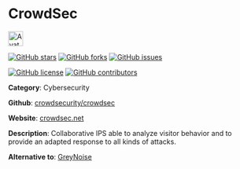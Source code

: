 
# CrowdSec 

<a href="http://crowdsec.net/"><img src="https://icons.duckduckgo.com/ip3/crowdsec.net.ico" alt="Avatar" width="30" height="30" /></a>

[![GitHub stars](https://img.shields.io/github/stars/crowdsecurity/crowdsec.svg?style=social&label=Star&maxAge=2592000)](https://GitHub.com/crowdsecurity/crowdsec/stargazers/) [![GitHub forks](https://img.shields.io/github/forks/crowdsecurity/crowdsec.svg?style=social&label=Fork&maxAge=2592000)](https://GitHub.com/crowdsecurity/crowdsec/network/) [![GitHub issues](https://img.shields.io/github/issues/crowdsecurity/crowdsec.svg)](https://GitHub.com/Ncrowdsecurity/crowdsec/issues/)

[![GitHub license](https://img.shields.io/github/license/crowdsecurity/crowdsec.svg)](https://github.com/crowdsecurity/crowdsec/blob/master/LICENSE) [![GitHub contributors](https://img.shields.io/github/contributors/crowdsecurity/crowdsec.svg)](https://GitHub.com/crowdsecurity/crowdsec/graphs/contributors/) 

**Category**: Cybersecurity

**Github**: [crowdsecurity/crowdsec](https://github.com/crowdsecurity/crowdsec)

**Website**: [crowdsec.net](http://crowdsec.net/)

**Description**:
Collaborative IPS able to analyze visitor behavior and to provide an adapted response to all kinds of attacks.

**Alternative to**: [GreyNoise](https://www.greynoise.io/)
